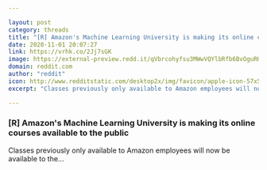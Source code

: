 ```yaml
---

layout: post
category: threads
title: "[R] Amazon's Machine Learning University is making its online courses available to the public"
date: 2020-11-01 20:07:27
link: https://vrhk.co/2Jj7sGK
image: https://external-preview.redd.it/qVbrcohyfsu3MWwVQYlbRfb6BvOguRHn3BRIEfKKmFE.jpg?width=1200&height=628.272251309&auto=webp&crop=1200:628.272251309,smart&s=ced19668d459b4e6ece3af3aedf12b53160be54c
domain: reddit.com
author: "reddit"
icon: http://www.redditstatic.com/desktop2x/img/favicon/apple-icon-57x57.png
excerpt: "Classes previously only available to Amazon employees will now be available to the..."

---
```


### [R] Amazon's Machine Learning University is making its online courses available to the public

Classes previously only available to Amazon employees will now be available to the...